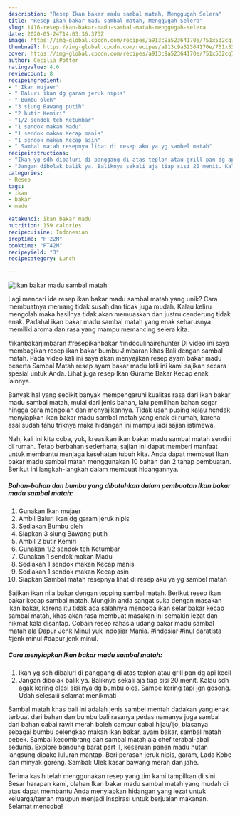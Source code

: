```yaml
---
description: "Resep Ikan bakar madu sambal matah, Menggugah Selera"
title: "Resep Ikan bakar madu sambal matah, Menggugah Selera"
slug: 1416-resep-ikan-bakar-madu-sambal-matah-menggugah-selera
date: 2020-05-24T14:03:36.373Z
image: https://img-global.cpcdn.com/recipes/a913c9a52364170e/751x532cq70/ikan-bakar-madu-sambal-matah-foto-resep-utama.jpg
thumbnail: https://img-global.cpcdn.com/recipes/a913c9a52364170e/751x532cq70/ikan-bakar-madu-sambal-matah-foto-resep-utama.jpg
cover: https://img-global.cpcdn.com/recipes/a913c9a52364170e/751x532cq70/ikan-bakar-madu-sambal-matah-foto-resep-utama.jpg
author: Cecilia Potter
ratingvalue: 4.6
reviewcount: 8
recipeingredient:
- " Ikan mujaer"
- " Baluri ikan dg garam jeruk nipis"
- " Bumbu oleh"
- "3 siung Bawang putih"
- "2 butir Kemiri"
- "1/2 sendok teh Ketumbar"
- "1 sendok makan Madu"
- "1 sendok makan Kecap manis"
- "1 sendok makan Kecap asin"
- " Sambal matah resepnya lihat di resep aku ya yg sambel matah"
recipeinstructions:
- "Ikan yg sdh dibaluri di panggang di atas teplon atau grill pan dg api kecil"
- "Jangan dibolak balik ya. Baliknya sekali aja tiap sisi 20 menit. Kalau sdh agak kering olesi sisi nya dg bumbu oles. Sampe kering tapi jgn gosong. Udah selesaiii selamat menikmati"
categories:
- Resep
tags:
- ikan
- bakar
- madu

katakunci: ikan bakar madu 
nutrition: 159 calories
recipecuisine: Indonesian
preptime: "PT22M"
cooktime: "PT42M"
recipeyield: "3"
recipecategory: Lunch

---
```



![Ikan bakar madu sambal matah](https://img-global.cpcdn.com/recipes/a913c9a52364170e/751x532cq70/ikan-bakar-madu-sambal-matah-foto-resep-utama.jpg)

Lagi mencari ide resep ikan bakar madu sambal matah yang unik? Cara membuatnya memang tidak susah dan tidak juga mudah. Kalau keliru mengolah maka hasilnya tidak akan memuaskan dan justru cenderung tidak enak. Padahal ikan bakar madu sambal matah yang enak seharusnya memiliki aroma dan rasa yang mampu memancing selera kita.

#ikanbakarjimbaran #resepikanbakar #indoculinairehunter Di video ini saya membagikan resep ikan bakar bumbu Jimbaran khas Bali dengan sambal matah. Pada video kali ini saya akan menyajikan resep ayam bakar madu beserta Sambal Matah resep ayam bakar madu kali ini kami sajikan secara spesial untuk Anda. Lihat juga resep Ikan Gurame Bakar Kecap enak lainnya.

Banyak hal yang sedikit banyak mempengaruhi kualitas rasa dari ikan bakar madu sambal matah, mulai dari jenis bahan, lalu pemilihan bahan segar hingga cara mengolah dan menyajikannya. Tidak usah pusing kalau hendak menyiapkan ikan bakar madu sambal matah yang enak di rumah, karena asal sudah tahu triknya maka hidangan ini mampu jadi sajian istimewa.


Nah, kali ini kita coba, yuk, kreasikan ikan bakar madu sambal matah sendiri di rumah. Tetap berbahan sederhana, sajian ini dapat memberi manfaat untuk membantu menjaga kesehatan tubuh kita. Anda dapat membuat Ikan bakar madu sambal matah menggunakan 10 bahan dan 2 tahap pembuatan. Berikut ini langkah-langkah dalam membuat hidangannya.

<!--inarticleads1-->

##### Bahan-bahan dan bumbu yang dibutuhkan dalam pembuatan Ikan bakar madu sambal matah:

1. Gunakan  Ikan mujaer
1. Ambil  Baluri ikan dg garam jeruk nipis
1. Sediakan  Bumbu oleh
1. Siapkan 3 siung Bawang putih
1. Ambil 2 butir Kemiri
1. Gunakan 1/2 sendok teh Ketumbar
1. Gunakan 1 sendok makan Madu
1. Sediakan 1 sendok makan Kecap manis
1. Sediakan 1 sendok makan Kecap asin
1. Siapkan  Sambal matah resepnya lihat di resep aku ya yg sambel matah


Sajikan ikan nila bakar dengan topping sambal matah. Berikut resep ikan bakar kecap sambal matah. Mungkin anda sangat suka dengan masakan ikan bakar, karena itu tidak ada salahnya mencoba ikan selar bakar kecap sambal matah, khas akan rasa membuat masakan ini semakin lezat dan nikmat kala disantap. Cobain resep rahasia udang bakar madu sambal matah ala Dapur Jenk Minul yuk Indosiar Mania. #indosiar #inul daratista #jenk minul #dapur jenk minul. 

<!--inarticleads2-->

##### Cara menyiapkan Ikan bakar madu sambal matah:

1. Ikan yg sdh dibaluri di panggang di atas teplon atau grill pan dg api kecil
1. Jangan dibolak balik ya. Baliknya sekali aja tiap sisi 20 menit. Kalau sdh agak kering olesi sisi nya dg bumbu oles. Sampe kering tapi jgn gosong. Udah selesaiii selamat menikmati


Sambal matah khas bali ini adalah jenis sambel mentah dadakan yang enak terbuat dari bahan dan bumbu bali rasanya pedas namanya juga sambal dari bahan cabai rawit merah boleh campur cabai hijau/ijo, biasanya sebagai bumbu pelengkap makan ikan bakar, ayam bakar, sambal matah bebek. Sambal kecombrang dan sambal matah ala chef terabal-abal sedunia. Explore bandung barat part II, keseruan panen madu hutan langsung dipake luluran mantap. Beri perasan jeruk nipis, garam, Lada Kobe dan minyak goreng. Sambal: Ulek kasar bawang merah dan jahe. 

Terima kasih telah menggunakan resep yang tim kami tampilkan di sini. Besar harapan kami, olahan Ikan bakar madu sambal matah yang mudah di atas dapat membantu Anda menyiapkan hidangan yang lezat untuk keluarga/teman maupun menjadi inspirasi untuk berjualan makanan. Selamat mencoba!
